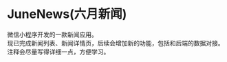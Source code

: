 # JuneNews(六月新闻)
微信小程序开发的一款新闻应用。	<br />
现已完成新闻列表、新闻详情页，后续会增加新的功能，包括和后端的数据对接。<br />
注释会尽量写得详细一点，方便学习。
